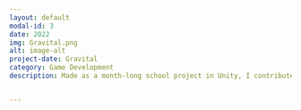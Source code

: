 ```yaml
---
layout: default
modal-id: 3
date: 2022
img: Gravital.png
alt: image-alt
project-date: Gravital
category: Game Development
description: Made as a month-long school project in Unity, I contributed to all stages of game development such as developping features, 3D modeling, sound design, level design, testing, code reviews...


---
```

